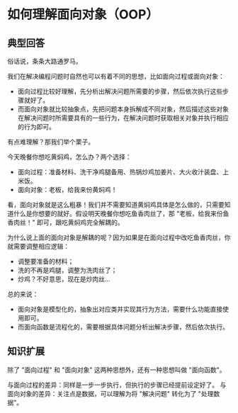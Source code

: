 # 如何理解面向对象（OOP）

## 典型回答

俗话说，条条大路通罗马。

我们在解决编程问题时自然也可以有着不同的思想，比如面向过程或面向对象：
* 面向过程比较好理解，先分析出解决问题所需要的步骤，然后依次执行这些步骤就好了。
* 而面向对象就比较抽象点，先把问题本身拆解成不同对象，然后描述这些对象在解决问题时所需要具有的一些行为，在解决问题时获取相关对象并执行相应的行为即可。

有点难理解？那我们举个栗子。

今天晚餐你想吃黄焖鸡，怎么办？两个选择：
* 面向过程：准备材料、洗干净鸡腿备用、热锅炒鸡加姜片、大火收汁装盘、上米饭。
* 面向对象：老板，给我来份黄焖鸡！

看，面向对象就是这么粗暴！我们并不需要知道黄焖鸡具体是怎么做的，只需要知道什么是你想要的就好。假设明天晚餐你想吃鱼香肉丝了，那 "老板，给我来份鱼香肉丝！" 即可，跟吃黄焖鸡完全解耦的。

为什么说上面的面向对象是解耦的呢？因为如果是在面向过程中改吃鱼香肉丝，你就需要调整相应逻辑：
* 调整要准备的材料；
* 洗的不再是鸡腿，调整为洗肉丝了；
* 炒鸡？不好意思，现在是炒肉丝...

总的来说：
* 面向对象是模型化的，抽象出对应类并实现其行为方法，需要什么功能直接使用即可。
* 而面向函数是流程化的，需要根据具体问题分析出解决步骤，然后依次执行。


## 知识扩展

除了 "面向过程" 和 "面向对象" 这两种思想外，还有一种思想叫做 "面向函数"。

与面向过程的差异：同样是一步一步执行，但执行的步骤已经提前设定好了。
与面向对象的差异：关注点是数据，可以理解为将 "解决问题" 转化为了 "处理数据"。
